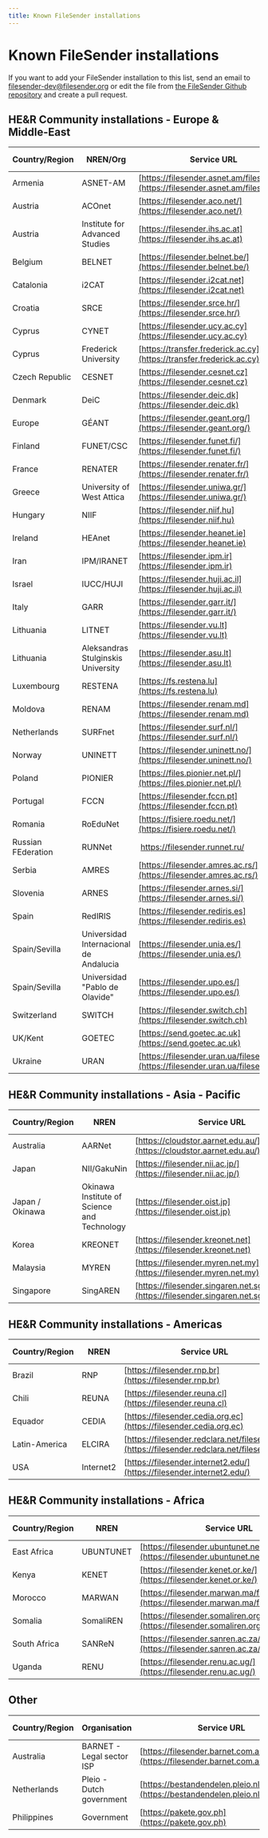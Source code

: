 ```yaml
---
title: Known FileSender installations
---
```


# Known FileSender installations

If you want to add your FileSender installation to this list, send an email to filesender-dev@filesender.org or edit the file from [the FileSender Github repository](https://github.com/filesender/filesender/tree/master/docs) and create a pull request.

## HE&R Community installations - Europe & Middle-East

| Country/Region|NREN/Org  | Service URL          | Known since| Last checked |
| --- | --- | --- |---|---|
| Armenia  | ASNET-AM  | [https://filesender.asnet.am/filesender/](https://filesender.asnet.am/filesender/)  | Feb 2016|
| Austria  | ACOnet  | [https://filesender.aco.net/](https://filesender.aco.net/)      | Nov 2012|
| Austria  | Institute for Advanced Studies  | [https://filesender.ihs.ac.at](https://filesender.ihs.ac.at)  | Jan 2014|
| Belgium  | BELNET  | [https://filesender.belnet.be/](https://filesender.belnet.be/)      | Mar 2010|
| Catalonia  | i2CAT    | [https://filesender.i2cat.net](https://filesender.i2cat.net)      | Apr 2011|
| Croatia  | SRCE    | [https://filesender.srce.hr/](https://filesender.srce.hr/)      | Oct 2010|
| Cyprus  | CYNET    | [https://filesender.ucy.ac.cy](https://filesender.ucy.ac.cy)      | Nov 2012|
| Cyprus | Frederick University | [https://transfer.frederick.ac.cy](https://transfer.frederick.ac.cy) | Sep 2021|
| Czech Republic| CESNET  | [https://filesender.cesnet.cz](https://filesender.cesnet.cz)      | Feb 2012|
| Denmark  | DeiC    | [https://filesender.deic.dk](https://filesender.deic.dk)      | Mar 2012|
| Europe  | GÉANT    | [https://filesender.geant.org/](https://filesender.geant.org/)      | Sep 2010|
| Finland  | FUNET/CSC  | [https://filesender.funet.fi/](https://filesender.funet.fi/)      | Sep 2012|
| France  | RENATER  | [https://filesender.renater.fr/](https://filesender.renater.fr/)    | Nov 2013|
| Greece  | University of West Attica | [https://filesender.uniwa.gr/](https://filesender.uniwa.gr/) | Mar 2018|
| Hungary  | NIIF    | [https://filesender.niif.hu](https://filesender.niif.hu)      | Feb 2012|
| Ireland  | HEAnet  | [https://filesender.heanet.ie](https://filesender.heanet.ie)      | 2009 |
| Iran    | IPM/IRANET  | [https://filesender.ipm.ir](https://filesender.ipm.ir)      | Aug 2016|
| Israel  | IUCC/HUJI  | [https://filesender.huji.ac.il](https://filesender.huji.ac.il)      | Mar 2012|
| Italy    | GARR    | [https://filesender.garr.it/](https://filesender.garr.it/)      | Apr 2012|
| Lithuania  | LITNET  | [https://filesender.vu.lt](https://filesender.vu.lt)      | Feb 2012|
| Lithuania  | Aleksandras Stulginskis University  | [https://filesender.asu.lt](https://filesender.asu.lt)  | Feb 2012|
| Luxembourg  | RESTENA  | [https://fs.restena.lu](https://fs.restena.lu)        | Feb 2011|
| Moldova  | RENAM    | [https://filesender.renam.md](https://filesender.renam.md)      | Aug 2016|
| Netherlands  | SURFnet  | [https://filesender.surf.nl/](https://filesender.surf.nl/)      | Jun 2010|
| Norway  | UNINETT  | [https://filesender.uninett.no/](https://filesender.uninett.no/)    | 2009|
| Poland  | PIONIER  | [https://files.pionier.net.pl/](https://files.pionier.net.pl/)      | Apr 2013|
| Portugal  | FCCN    | [https://filesender.fccn.pt](https://filesender.fccn.pt)      | Jan 2011|
| Romania | RoEduNet | [https://fisiere.roedu.net/](https://fisiere.roedu.net/) | 2013 |
| Russian FEderation | RUNNet |  https://filesender.runnet.ru/ | Mar 2018|
| Serbia  | AMRES    | [https://filesender.amres.ac.rs/](https://filesender.amres.ac.rs/)    | Jul 2014|
| Slovenia  | ARNES    | [https://filesender.arnes.si/](https://filesender.arnes.si/)       | May 2011|
| Spain    | RedIRIS  | [https://filesender.rediris.es](https://filesender.rediris.es)      | Mar 2017|
| Spain/Sevilla  | Universidad Internacional de Andalucia| [https://filesender.unia.es/](https://filesender.unia.es/)  | May 2014|
| Spain/Sevilla  | Universidad "Pablo de Olavide"  | [https://filesender.upo.es/](https://filesender.upo.es/)  | May 2014|
| Switzerland  | SWITCH  | [https://filesender.switch.ch](https://filesender.switch.ch)      | Sep 2012|
| UK/Kent  | GOETEC  | [https://send.goetec.ac.uk](https://send.goetec.ac.uk)      | Aug 2014|
| Ukraine | URAN | [https://filesender.uran.ua/filesender/](https://filesender.uran.ua/filesender/) | Mar 2018|

## HE&R Community installations - Asia - Pacific

| Country/Region|NREN  | Service URL | Known since|
| --- | --- | --- |---|
| Australia  | AARNet  | [https://cloudstor.aarnet.edu.au/](https://cloudstor.aarnet.edu.au/)    | 2009 |
| Japan | NII/GakuNin | [https://filesender.nii.ac.jp/](https://filesender.nii.ac.jp/) | Oct 2017|
| Japan / Okinawa| Okinawa Institute of Science and Technology  | [https://filesender.oist.jp](https://filesender.oist.jp)  | Sep 2013|
| Korea    | KREONET  | [https://filesender.kreonet.net](https://filesender.kreonet.net)    | Mar 2014|
| Malaysia  | MYREN    | [https://filesender.myren.net.my](https://filesender.myren.net.my)    | Oct 2017|
| Singapore  | SingAREN  | [https://filesender.singaren.net.sg/filesender/](https://filesender.singaren.net.sg/filesender/)  | Jun 2016|

## HE&R Community installations - Americas

| Country/Region|NREN  | Service URL | Known since|
| --- | --- | --- |---|
| Brazil  | RNP    | [https://filesender.rnp.br](https://filesender.rnp.br)      | Oct 2014|
| Chili    | REUNA    | [https://filesender.reuna.cl](https://filesender.reuna.cl)      | Sep 2013|
| Equador   | CEDIA    | [https://filesender.cedia.org.ec](https://filesender.cedia.org.ec)  | Jun 2017|
| Latin-America  | ELCIRA  | [https://filesender.redclara.net/filesender/](https://filesender.redclara.net/filesender/)  | Oct 2013|
| USA    | Internet2  | [https://filesender.internet2.edu/](https://filesender.internet2.edu/)    | Jul 2012|

## HE&R Community installations - Africa

| Country/Region|NREN  | Service URL | Known since|
| --- | --- | --- |---|
| East Africa | UBUNTUNET | [https://filesender.ubuntunet.net/](https://filesender.ubuntunet.net/) | March 2018|
| Kenya | KENET | [https://filesender.kenet.or.ke/](https://filesender.kenet.or.ke/) | May 2022 |
| Morocco  | MARWAN  | [https://filesender.marwan.ma/filesender](https://filesender.marwan.ma/filesender)  | Feb 2015|
| Somalia | SomaliREN | [https://filesender.somaliren.org.so/filesender/](https://filesender.somaliren.org.so/filesender/) | May 2022 |
| South Africa  | SANReN  | [https://filesender.sanren.ac.za/filesender/](https://filesender.sanren.ac.za/filesender/)  | Apr 2014|
| Uganda | RENU | [https://filesender.renu.ac.ug/](https://filesender.renu.ac.ug/) | Mar 2018|



## Other

| Country/Region| Organisation | Service URL | Known since|
| --- | --- | --- |---|
| Australia | BARNET - Legal sector ISP | [https://filesender.barnet.com.au/](https://filesender.barnet.com.au/) | March 2018 |
| Netherlands  | Pleio - Dutch government | [https://bestandendelen.pleio.nl/filesender](https://bestandendelen.pleio.nl/filesender) | Oct 2013|
| Philippines  | Government  | [https://pakete.gov.ph](https://pakete.gov.ph)       | Jul 2013|


